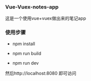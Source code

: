 ### Vue-Vuex-notes-app

这是一个使用vue+vuex做出来的笔记app

### 使用步骤

- npm install

- npm run build

- npm run dev

然后http://localhost:8080 即可访问